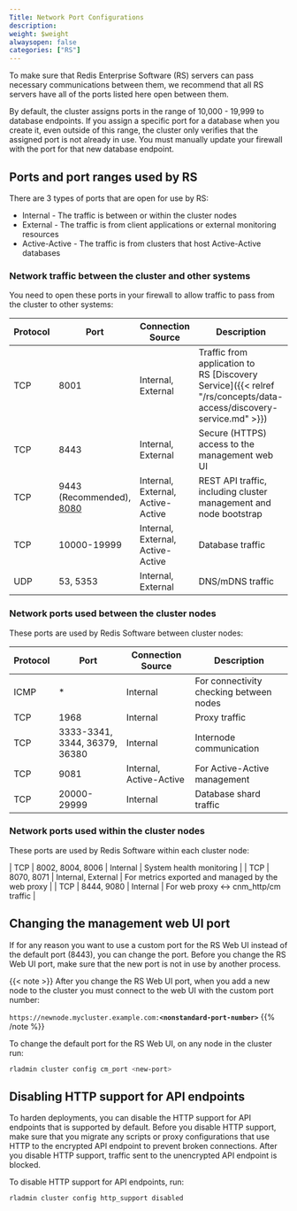 ```yaml
---
Title: Network Port Configurations
description:
weight: $weight
alwaysopen: false
categories: ["RS"]
---
```

To make sure that Redis Enterprise Software (RS) servers can pass necessary communications between them,
we recommend that all RS servers have all of the ports listed here open
between them.

By default, the cluster assigns ports in the range of 10,000 - 19,999
to database endpoints. If you assign a specific port for a database when
you create it, even outside of this range, the cluster only verifies
that the assigned port is not already in use. You must manually
update your firewall with the port for that new database endpoint.

## Ports and port ranges used by RS

There are 3 types of ports that are open for use by RS:

- Internal - The traffic is between or within the cluster nodes
- External - The traffic is from client applications or external monitoring resources
- Active-Active - The traffic is from clusters that host Active-Active databases

### Network traffic between the cluster and other systems

You need to open these ports in your firewall to allow traffic to pass from the cluster to other systems:

| Protocol | Port | Connection Source | Description |
|------------|-----------------|-----------------|-----------------|
| TCP | 8001 | Internal, External | Traffic from application to RS [Discovery Service]({{< relref "/rs/concepts/data-access/discovery-service.md" >}}) |
| TCP | 8443 | Internal, External | Secure (HTTPS) access to the management web UI |
| TCP | 9443 (Recommended), [8080](#turning-off-http-support) | Internal, External, Active-Active | REST API traffic, including cluster management and node bootstrap |
| TCP | 10000-19999 | Internal, External, Active-Active | Database traffic |
| UDP | 53, 5353 | Internal, External | DNS/mDNS traffic |

### Network ports used between the cluster nodes

These ports are used by Redis Software between cluster nodes:

| Protocol | Port | Connection Source | Description |
|------------|-----------------|-----------------|-----------------|
| ICMP | * | Internal | For connectivity checking between nodes |
| TCP | 1968 | Internal | Proxy traffic |
| TCP | 3333-3341, 3344, 36379, 36380 | Internal | Internode communication |
| TCP | 9081 | Internal, Active-Active | For Active-Active management |
| TCP | 20000-29999 | Internal | Database shard traffic |

### Network ports used within the cluster nodes

These ports are used by Redis Software within each cluster node:

| TCP | 8002, 8004, 8006 | Internal | System health monitoring |
| TCP | 8070, 8071 | Internal, External | For metrics exported and managed by the web proxy |
| TCP | 8444, 9080 | Internal | For web proxy <-> cnm_http/cm traffic |

## Changing the management web UI port

If for any reason you want to use a custom port for the RS Web UI
instead of the default port (8443), you can change the port. Before you
change the RS Web UI port, make sure that the new port is not in
use by another process.

{{< note >}}
After you change the RS Web UI port, when you add a new node to the
cluster you must connect to the web UI with the custom port number:

`https://newnode.mycluster.example.com:`**`<nonstandard-port-number>`**
{{% /note %}}

To change the default port for the RS Web UI, on any node in the cluster run:

```sh
rladmin cluster config cm_port <new-port>
```

## Disabling HTTP support for API endpoints

To harden deployments, you can disable the HTTP support for API endpoints that is supported by default.
Before you disable HTTP support, make sure that you migrate any scripts or proxy configurations that use HTTP to the encrypted API endpoint
to prevent broken connections.
After you disable HTTP support, traffic sent to the unencrypted API endpoint is blocked.

To disable HTTP support for API endpoints, run:

```sh
rladmin cluster config http_support disabled
```

